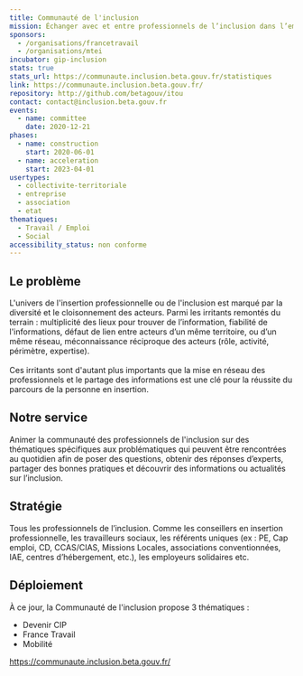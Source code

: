 ```yaml
---
title: Communauté de l'inclusion
mission: Échanger avec et entre professionnels de l’inclusion dans l’emploi
sponsors:
  - /organisations/francetravail
  - /organisations/mtei
incubator: gip-inclusion
stats: true
stats_url: https://communaute.inclusion.beta.gouv.fr/statistiques
link: https://communaute.inclusion.beta.gouv.fr/
repository: http://github.com/betagouv/itou
contact: contact@inclusion.beta.gouv.fr
events:
  - name: committee
    date: 2020-12-21
phases:
  - name: construction
    start: 2020-06-01
  - name: acceleration
    start: 2023-04-01
usertypes:
  - collectivite-territoriale
  - entreprise
  - association
  - etat
thematiques:
  - Travail / Emploi
  - Social
accessibility_status: non conforme
---
```

## Le problème

L'univers de l'insertion professionnelle ou de l'inclusion est marqué par la diversité et le cloisonnement des acteurs. Parmi les irritants remontés du terrain : multiplicité des lieux pour trouver de l’information, fiabilité de l'informations, défaut de lien entre acteurs d’un même territoire, ou d’un même réseau, méconnaissance réciproque des acteurs (rôle, activité, périmètre, expertise).\
\
Ces irritants sont d'autant plus importants que la mise en réseau des professionnels et le partage des informations est une clé pour la réussite du parcours de la personne en insertion.

## Notre service

A﻿nimer la communauté des professionnels de l'inclusion sur des thématiques spécifiques aux problématiques qui peuvent être rencontrées au quotidien afin de poser des questions, obtenir des réponses d’experts, partager des bonnes pratiques et découvrir des informations ou actualités sur l’inclusion.

## Stratégie

Tous les professionnels de l’inclusion. Comme les conseillers en insertion professionnelle, les travailleurs sociaux, les référents uniques (ex : PE, Cap emploi, CD, CCAS/CIAS, Missions Locales, associations conventionnées, IAE, centres d’hébergement, etc.), les employeurs solidaires etc.

## Déploiement

À ce jour, la Communauté de l'inclusion propose 3 thématiques :

- Devenir CIP
- France Travail
- M﻿obilité

https://communaute.inclusion.beta.gouv.fr/
